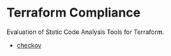 #  Terraform Compliance

Evaluation of Static Code Analysis Tools for Terraform.

- [checkov](checkov/README.md)
